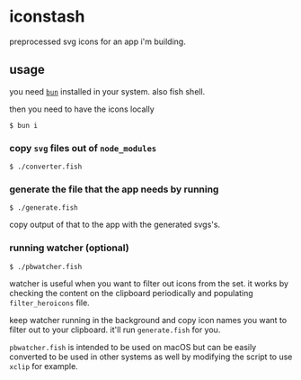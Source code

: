 # iconstash

preprocessed svg icons for an app i'm building.

## usage

you need [`bun`](https://bun.sh) installed in your system. also fish shell.

then you need to have the icons locally

```
$ bun i
```

### copy `svg` files out of `node_modules`

```
$ ./converter.fish
```

### generate the file that the app needs by running

```
$ ./generate.fish
```

copy output of that to the app with the generated svgs's.

### running watcher (optional)

```
$ ./pbwatcher.fish
```

watcher is useful when you want to filter out icons from the set. it works by
checking the content on the clipboard periodically and populating
`filter_heroicons` file.

keep watcher running in the background and copy icon names you want to filter
out to your clipboard. it'll run `generate.fish` for you.

`pbwatcher.fish` is intended to be used on macOS but can be easily converted
to be used in other systems as well by modifying the script to use `xclip`
for example.
